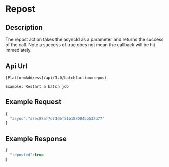 # Repost

## Description

The repost action takes the asyncId as a parameter and returns the success of the call. Note a success of true does not mean the callback will be hit immediately.

## Api Url

`[PlatformAddress]/api/1.0/batch?action=repost`

`Example: Restart a batch job`

## Example Request

```javascript
{
  "async":"a7ec88af7d710bf51b188004bb532d77"
}
```

## Example Response

```javascript
{
  "reposted":true
}
```
